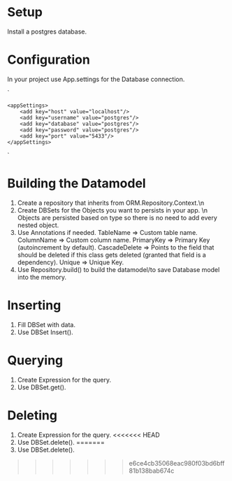 # Setup

Install a postgres database.

# Configuration

In your project use App.settings for the Database connection. 

`
<?xml version="1.0" encoding="utf-8" ?>
<configuration>

	<appSettings>
		<add key="host" value="localhost"/>
		<add key="username" value="postgres"/>
		<add key="database" value="postgres"/>
		<add key="password" value="postgres"/>
		<add key="port" value="5433"/>
	</appSettings>
</configuration>
`

# Building the Datamodel
1. Create a repository that inherits from ORM.Repository.Context.\n
3. Create DBSets for the Objects you want to persists in your app. \n
  Objects are persisted based on type so there is no need to add every nested object.
3. Use Annotations if needed. 
  TableName => Custom table name. 
  ColumnName => Custom column name. 
  PrimaryKey => Primary Key (autoincrement by default).
  CascadeDelete => Points to the field that should be deleted if this class gets deleted (granted that field is a dependency).
  Unique => Unique Key.
4. Use Repository.build() to build the datamodel/to save Database model into the memory.
# Inserting
1. Fill DBSet with data. 
2. Use DBSet Insert(). 
# Querying
1. Create Expression for the query. 
2. Use DBSet.get().
# Deleting 
1. Create Expression for the query. 
<<<<<<< HEAD
2. Use DBSet.delete(). 
=======
2. Use DBSet.delete(). 
>>>>>>> e6ce4cb35068eac980f03bd6bff81b138bab674c
